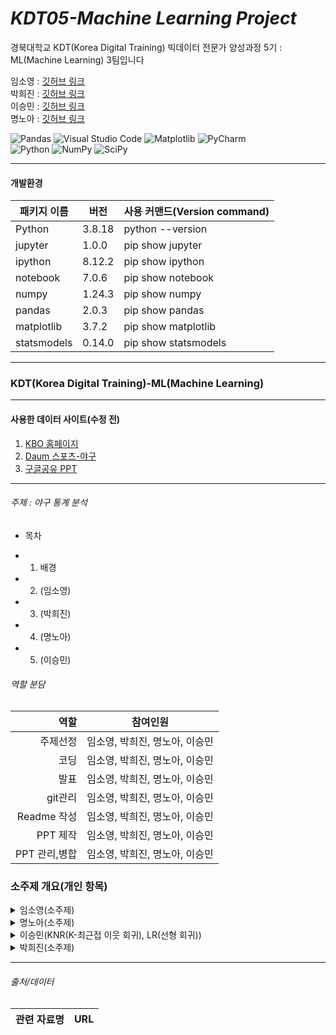 # _KDT05-Machine Learning Project_

경북대학교 KDT(Korea Digital Training) 빅데이터 전문가 양성과정 5기 : ML(Machine Learning) 3팀입니다

임소영 : [깃허브 링크](https://github.com/YimSoYoung1001)  
박희진 : [깃허브 링크](https://github.com/ParkHeeJin00)  
이승민 : [깃허브 링크](https://github.com/winmin94)  
명노아 : [깃허브 링크](https://github.com/noah2397)

![Pandas](https://img.shields.io/badge/pandas-%23150458.svg?style=for-the-badge&logo=pandas&logoColor=white)
![Visual Studio Code](https://img.shields.io/badge/Visual%20Studio%20Code-0078d7.svg?style=for-the-badge&logo=visual-studio-code&logoColor=white)
![Matplotlib](https://img.shields.io/badge/Matplotlib-%23ffffff.svg?style=for-the-badge&logo=Matplotlib&logoColor=black)
![PyCharm](https://img.shields.io/badge/pycharm-143?style=for-the-badge&logo=pycharm&logoColor=black&color=black&labelColor=green)  
![Python](https://img.shields.io/badge/python-3670A0?style=for-the-badge&logo=python&logoColor=ffdd54)
![NumPy](https://img.shields.io/badge/numpy-%23013243.svg?style=for-the-badge&logo=numpy&logoColor=white)
![SciPy](https://img.shields.io/badge/SciPy-%230C55A5.svg?style=for-the-badge&logo=scipy&logoColor=%white)

<hr/>

#### 개발환경

| 패키지 이름 | 버전   | 사용 커맨드(Version command) |
| ----------- | ------ | ---------------------------- |
| Python      | 3.8.18 | python --version             |
| jupyter     | 1.0.0  | pip show jupyter             |
| ipython     | 8.12.2 | pip show ipython             |
| notebook    | 7.0.6  | pip show notebook            |
| numpy       | 1.24.3 | pip show numpy               |
| pandas      | 2.0.3  | pip show pandas              |
| matplotlib  | 3.7.2  | pip show matplotlib          |
| statsmodels | 0.14.0 | pip show statsmodels         |

<hr/>

### KDT(Korea Digital Training)-ML(Machine Learning)

<hr/>

#### 사용한 데이터 사이트(수정 전)

1. [KBO 홈페이지](https://www.koreabaseball.com/Default.aspx)
2. [Daum 스포츠-야구](https://sports.daum.net/record/kbo/team?season=2023)
3. [구글공유 PPT](https://docs.google.com/presentation/d/1iw8iwN1F_FjeJlKNg46WBwOhtqjZGTJt9zUaESa8WAY/edit)

<hr/>

###### 주제 : 야구 통계 분석

- 목차

* 1. 배경
* 2. (임소영)
* 3. (박희진)
* 4. (명노아)
* 5. (이승민)

###### 역할 분담

|          역할 | 참여인원                       |
| ------------: | ------------------------------ |
|      주제선정 | 임소영, 박희진, 명노아, 이승민 |
|          코딩 | 임소영, 박희진, 명노아, 이승민 |
|          발표 | 임소영, 박희진, 명노아, 이승민 |
|       git관리 | 임소영, 박희진, 명노아, 이승민 |
|   Readme 작성 | 임소영, 박희진, 명노아, 이승민 |
|      PPT 제작 | 임소영, 박희진, 명노아, 이승민 |
| PPT 관리,병합 | 임소영, 박희진, 명노아, 이승민 |

### 소주제 개요(개인 항목)

<details>
  <summary>
    임소영(소주제)
  </summary>
</details>

</hr>

<details>
  <summary>
    명노아(소주제)
  </summary>

</details>

</hr>

<details>
  <summary>
    이승민(KNR(K-최근접 이웃 회귀), LR(선형 회귀))
  </summary>
  
K-Nearest Neighbors Regression

  **1. 데이터 전처리 실시**  
  - 필요한 부분으로 데이터를 분할해서 저장
  - 이상치도 필요한 내용을 담고 있어 제거하지 않음

  **2. 데이터셋 준비**  
  - 최적의 random_state 추적

  **3. 학습 및 평가**  
  - KNR : 과대적합이 발생하여 튜닝 진행
  - [튜닝 1] K값 조절
  - [튜닝 2] 가중치 조정

  **4. 예측값 구하기 및 성능 평가**  
  - 튜닝을 실시한 2가지 모델에 대해 예측값을 구하고 성능을 평가함
  - 성능 평가 요소(R2 score, MAE, MSE)

  **5. 모델 저장(.pkl 형식)**    
  - 둘 중 성능이 좋은 '튜닝2' 모델을 최종 모델로 저장

Linear Regression

  **1. 데이터 전처리 실시**   
  - 필요한 부분으로 데이터를 분할해서 저장
  - 이상치로 필요한 내용을 담고 있어 제거하지 않음

  **2. 데이터셋 준비**  
  - 최적의 random_state 추적

  **3. 학습 및 평가**  
  - LR : 차이는 적으나 좀 더 스코어를 끌어올릴 수 있을 거라 예상되어 튜닝 진행
  - [튜닝] fit-intercept 조정

  **4. 예측값 구하기 및 성능 평가**  
  - 튜닝을 실시한 모델에 대해 예측값을 구하고 성능을 평가
  - 성능 평가 요소(R2 score, MAE, MSE)

  **5. 모델 저장(.pkl 형식)**  
</details>

</hr>

<details>
  <summary>
    박희진(소주제)
  </summary>

</details>
<hr/>

###### 출처/데이터

| 관련 자료명 | URL |
| :---------: | --- |
